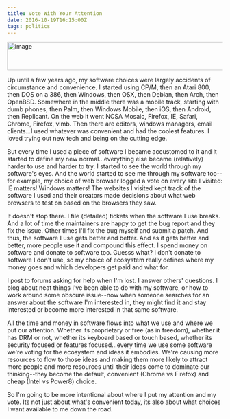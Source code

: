 ```yaml
---
title: Vote With Your Attention
date: 2016-10-19T16:15:00Z
tags: politics
---
```

<img alt="image" width="566" height="66" src="https://ggr_com.s3.amazonaws.com/images/unsupported.png" />
<br/>

Up until a few years ago, my software choices were largely accidents of circumstance and convenience. I started using CP/M, then an Atari 800, then DOS on a 386, then Windows, then OSX, then Debian, then Arch, then OpenBSD. Somewhere in the middle there was a mobile track, starting with dumb phones, then Palm, then Windows Mobile, then iOS, then Android, then Replicant. On the web it went NCSA Mosaic, Firefox, IE, Safari, Chrome, Firefox, vimb. Then there are editors, windows managers, email clients...I used whatever was convenient and had the coolest features. I loved trying out new tech and being on the cutting edge.

But every time I used a piece of software I became accustomed to it and it started to define my new normal...everything else became (relatively) harder to use and harder to try. I started to see the world through my software's eyes. And the world started to see me through my software too--for example, my choice of web browser logged a vote on every site I visited: IE matters! Windows matters! The websites I visited kept track of the software I used and their creators made decisions about what web browsers to test on based on the browsers they saw.

It doesn't stop there. I file (detailed) tickets when the software I use breaks. And a lot of time the maintainers are happy to get the bug report and they fix the issue. Other times I'll fix the bug myself and submit a patch. And thus, the software I use gets better and better. And as it gets better and better, more people use it and compound this effect. I spend money on software and donate to software too. Guesss what? I don't donate to software I don't use, so my choice of ecosystem really defines where my money goes and which developers get paid and what for.

I post to forums asking for help when I'm lost. I answer others' questions. I blog about neat things I've been able to do with my software, or how to work around some obscure issue--now when someone searches for an answer about the software I'm interested in, they might find it and stay interested or become more interested in that same software.

All the time and money in software flows into what we use and where we put our attention. Whether its proprietary or free (as in freedom), whether it has DRM or not, whether its keyboard based or touch based, whether its security focused or features focused...every time we use some software we're voting for the ecosystem and ideas it embodies. We're causing more resources to flow to those ideas and making them more likely to attract more people and more resources until their ideas come to dominate our thinking--they become the default, convenient (Chrome vs Firefox) and cheap (Intel vs Power8) choice.

So I'm going to be more intentional about where I put my attention and my vote. Its not just about what's convenient today, its also about what choices I want available to me down the road.

